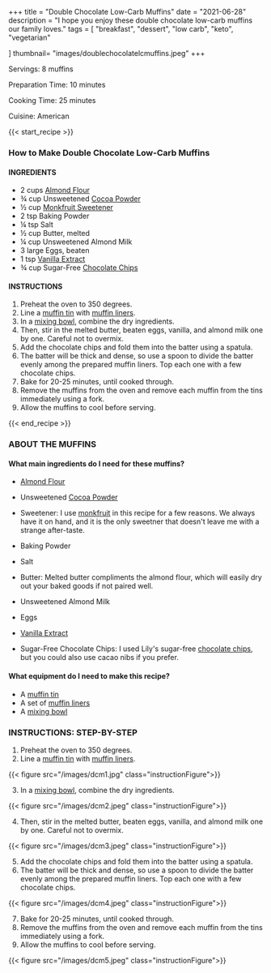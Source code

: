 +++
title = "Double Chocolate Low-Carb Muffins"
date = "2021-06-28"
description = "I hope you enjoy these double chocolate low-carb muffins our family loves."
tags = [
    "breakfast",
    "dessert",
    "low carb",
    "keto",
    "vegetarian"
   
]
thumbnail= "images/doublechocolatelcmuffins.jpeg"
+++

Servings: 8 muffins <!--more-->

Preparation Time: 10 minutes 

Cooking Time: 25 minutes 

Cuisine: American 

{{< start_recipe >}}

### How to Make Double Chocolate Low-Carb Muffins 

#### INGREDIENTS 

* 2 cups [Almond Flour](https://amzn.to/3r1D3P6)
* ¾ cup Unsweetened [Cocoa Powder](https://amzn.to/3ANnCyp)
* ½ cup [Monkfruit Sweetener](https://amzn.to/3hZP1Vc)
* 2 tsp Baking Powder
* ¼ tsp Salt
* ½ cup Butter, melted
* ¼ cup Unsweetened Almond Milk
* 3 large Eggs, beaten
* 1 tsp [Vanilla Extract](https://amzn.to/3lgbOyw)
* ¾ cup Sugar-Free [Chocolate Chips](https://amzn.to/3xBdbfi)
  
#### INSTRUCTIONS

1. Preheat the oven to 350 degrees.
2. Line a [muffin tin](https://amzn.to/3p4IfkN) with [muffin liners](https://amzn.to/3D289uv).
3. In a [mixing bowl](https://amzn.to/3HYetXr), combine the dry ingredients.
4. Then, stir in the melted butter, beaten eggs, vanilla, and almond milk one by one. Careful not to overmix.
5. Add the chocolate chips and fold them into the batter using a spatula. 
6. The batter will be thick and dense, so use a spoon to divide the batter evenly among the prepared muffin liners. Top each one with a few chocolate chips. 
7. Bake for 20-25 minutes, until cooked through. 
8. Remove the muffins from the oven and remove each muffin from the tins immediately using a fork. 
9. Allow the muffins to cool before serving. 

{{< end_recipe >}}

### ABOUT THE MUFFINS

#### What main ingredients do I need for these muffins?

* [Almond Flour](https://amzn.to/3r1D3P6)

* Unsweetened [Cocoa Powder](https://amzn.to/3ANnCyp) 

* Sweetener: I use [monkfruit](https://amzn.to/3hZP1Vc) in this recipe for a few reasons. We always have it on hand, and it is the only sweetner that doesn't leave me with a strange after-taste. 
 
* Baking Powder 

* Salt 

* Butter: Melted butter compliments the almond flour, which will easily dry out your baked goods if not paired well. 

* Unsweetened Almond Milk 

* Eggs 

* [Vanilla Extract](https://amzn.to/3lgbOyw)

* Sugar-Free Chocolate Chips: I used Lily's sugar-free [chocolate chips](https://amzn.to/3xBdbfi), but you could also use cacao nibs if you prefer. 

#### What equipment do I need to make this recipe?

* A [muffin tin](https://amzn.to/3p4IfkN)
* A set of [muffin liners](https://amzn.to/3D289uv)
* A [mixing bowl](https://amzn.to/3HYetXr)

### INSTRUCTIONS: STEP-BY-STEP 

1. Preheat the oven to 350 degrees.
2. Line a [muffin tin](https://amzn.to/3p4IfkN) with [muffin liners](https://amzn.to/3D289uv).

{{< figure src="/images/dcm1.jpg" class="instructionFigure">}}

3. In a [mixing bowl](https://amzn.to/3HYetXr), combine the dry ingredients.

{{< figure src="/images/dcm2.jpeg" class="instructionFigure">}}

4. Then, stir in the melted butter, beaten eggs, vanilla, and almond milk one by one. Careful not to overmix.

{{< figure src="/images/dcm3.jpeg" class="instructionFigure">}}

5. Add the chocolate chips and fold them into the batter using a spatula. 
6. The batter will be thick and dense, so use a spoon to divide the batter evenly among the prepared muffin liners. Top each one with a few chocolate chips.  

{{< figure src="/images/dcm4.jpeg" class="instructionFigure">}}

7. Bake for 20-25 minutes, until cooked through. 
8. Remove the muffins from the oven and remove each muffin from the tins immediately using a fork. 
9. Allow the muffins to cool before serving. 

{{< figure src="/images/dcm5.jpeg" class="instructionFigure">}}
